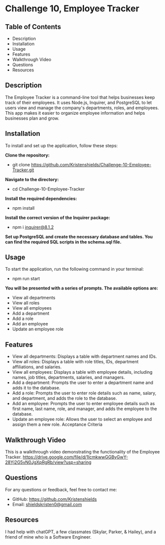 # Challenge 10, Employee Tracker

## Table of Contents
- Description
- Installation
- Usage
- Features
- Walkthrough Video
- Questions
- Resources


## Description
The Employee Tracker is a command-line tool that helps businesses keep track of their employees. It uses Node.js, Inquirer, and PostgreSQL to let users view and manage the company's departments, roles, and employees. This app makes it easier to organize employee information and helps businesses plan and grow.

## Installation
To install and set up the application, follow these steps:

**Clone the repository:**

- git clone https://github.com/Kristenshields/Challenge-10-Employee-Tracker.git

**Navigate to the directory:**

- cd Challenge-10-Employee-Tracker

**Install the required dependencies:**

- npm install

**Install the correct version of the Inquirer package:**

- npm i inquirer@8.1.2

**Set up PostgreSQL and create the necessary database and tables. You can find the required SQL scripts in the schema.sql file.**

## Usage
To start the application, run the following command in your terminal:
- npm run start

**You will be presented with a series of prompts. The available options are:**

- View all departments
- View all roles
- View all employees
- Add a department
- Add a role
- Add an employee
- Update an employee role


## Features
- View all departments: Displays a table with department names and IDs.
- View all roles: Displays a table with role titles, IDs, department affiliations, and salaries.
- View all employees: Displays a table with employee details, including names, job titles, departments, salaries, and managers.
- Add a department: Prompts the user to enter a department name and adds it to the database.
- Add a role: Prompts the user to enter role details such as name, salary, and department, and adds the role to the database.
- Add an employee: Prompts the user to enter employee details such as first name, last name, role, and manager, and adds the employee to the database.
- Update an employee role: Allows the user to select an employee and assign them a new role.
Acceptance Criteria


## Walkthrough Video
This is a walkthrough video demonstrating the functionality of the Employee Tracker.
https://drive.google.com/file/d/1IcmkwwGGByGwY-28Yj2G5vN0JgXpRgRb/view?usp=sharing

## Questions
For any questions or feedback, feel free to contact me:
- GitHub: https://github.com/Kristenshields
- Email: shieldskristen0@gmail.com


## Resources
I had help with chatGPT, a few classmates (Skylar, Parker, & Hailey), and a friend of mine who is a Software Engineer.
